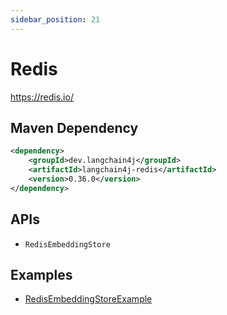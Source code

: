 ```yaml
---
sidebar_position: 21
---
```


# Redis

https://redis.io/


## Maven Dependency

```xml
<dependency>
    <groupId>dev.langchain4j</groupId>
    <artifactId>langchain4j-redis</artifactId>
    <version>0.36.0</version>
</dependency>
```


## APIs

- `RedisEmbeddingStore`


## Examples

- [RedisEmbeddingStoreExample](https://github.com/langchain4j/langchain4j-examples/blob/main/redis-example/src/main/java/RedisEmbeddingStoreExample.java)
